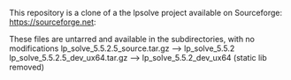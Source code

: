 
This repository is a clone of a the lpsolve project available on Sourceforge: https://sourceforge.net:

These files are untarred and available in the subdirectories, with no modifications
     lp_solve_5.5.2.5_source.tar.gz --> lp_solve_5.5.2
     lp_solve_5.5.2.5_dev_ux64.tar.gz --> lp_solve_5.5.2_dev_ux64 (static lib removed)
